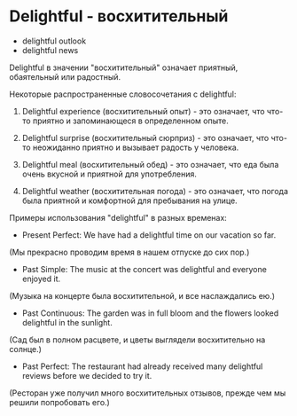 # Delightful - восхитительный

- delightful outlook
- delightful news

Delightful в значении "восхитительный" означает приятный, обаятельный или радостный.

Некоторые распространенные словосочетания с delightful:

1. Delightful experience (восхитительный опыт) - это означает, что что-то приятно и запоминающеся в определенном опыте.

2. Delightful surprise (восхитительный сюрприз) - это означает, что что-то неожиданно приятно и вызывает радость у человека.

3. Delightful meal (восхитительный обед) - это означает, что еда была очень вкусной и приятной для употребления.

4. Delightful weather (восхитительная погода) - это означает, что погода была приятной и комфортной для пребывания на улице.

Примеры использования "delightful" в разных временах:

- Present Perfect: We have had a delightful time on our vacation so far.

(Мы прекрасно проводим время в нашем отпуске до сих пор.)

- Past Simple: The music at the concert was delightful and everyone enjoyed it.

(Музыка на концерте была восхитительной, и все наслаждались ею.)

- Past Continuous: The garden was in full bloom and the flowers looked delightful in the sunlight.

(Сад был в полном расцвете, и цветы выглядели восхитительно на солнце.)

- Past Perfect: The restaurant had already received many delightful reviews before we decided to try it.

(Ресторан уже получил много восхитительных отзывов, прежде чем мы решили попробовать его.)
